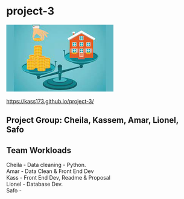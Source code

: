 # project-3

![Games Logo](Images/Cost.jpeg)

https://kass173.github.io/project-3/

## Project Group: Cheila, Kassem, Amar, Lionel, Safo

## Team Workloads

Cheila - Data cleaning - Python.  
Amar - Data Clean & Front End Dev  
Kass - Front End Dev, Readme & Proposal  
Lionel - Database Dev.  
Safo - 

